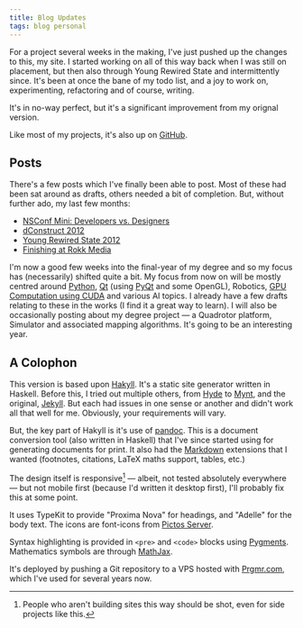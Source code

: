```yaml
---
title: Blog Updates
tags: blog personal
---
```


For a project several weeks in the making, I've just pushed up the changes to
this, my site. I started working on all of this way back when I was still on
placement, but then also through Young Rewired State and intermittently
since. It's been at once the bane of my todo list, and a joy to work on,
experimenting, refactoring and of course, writing.

It's in no-way perfect, but it's a significant improvement from my orignal
version.

Like most of my projects, it's also up on
[GitHub](https://github.com/nickcharlton/nickcharlton.net).

## Posts

There's a few posts which I've finally been able to post. Most of these had
been sat around as drafts, others needed a bit of completion. But, without
further ado, my last few months:

* [NSConf Mini: Developers vs. Designers](/posts/nsconf-mini.html)
* [dConstruct 2012](/posts/dconstruct-2012.html)
* [Young Rewired State 2012](/posts/young-rewired-state-2012.html)
* [Finishing at Rokk Media](/posts/finishing-at-rokk-media.html)

I'm now a good few weeks into the final-year of my degree and so my focus has
(necessarily) shifted quite a bit. My focus from now on will be mostly centred
around [Python](http://python.org/), [Qt](http://qt.digia.com) 
(using [PyQt](http://www.riverbankcomputing.co.uk/software/pyqt/intro) and 
some OpenGL), Robotics, 
[GPU Computation using CUDA](http://www.nvidia.com/object/cuda_home_new.html) and
various AI topics. I already have a few drafts relating to these in the works
(I find it a great way to learn). I will also be occasionally posting about my
degree project &mdash; a Quadrotor platform, Simulator and associated mapping
algorithms. It's going to be an interesting year.

## A Colophon

This version is based upon [Hakyll](http://jaspervdj.be/hakyll/index.html). 
It's a static site generator written in Haskell. Before this, I tried out multiple 
others, from [Hyde](http://hyde.github.com/) to
[Mynt](http://mynt.mirroredwhite.com/), and the original, 
[Jekyll](https://github.com/mojombo/jekyll). But each had issues in one sense or 
another and didn't work all that well for me. Obviously, your requirements will 
vary.

But, the key part of Hakyll is it's use of
[pandoc](http://johnmacfarlane.net/pandoc/). This is a document
conversion tool (also written in Haskell) that I've since started using for
generating documents for print. It also had the
[Markdown](http://daringfireball.net/projects/markdown/) extensions that
I wanted (footnotes, citations, LaTeX maths support, tables, etc.)

The design itself is responsive[^responsive] &mdash; albeit, not tested absolutely
everywhere &mdash; but not mobile first (because I'd written it desktop first),
I'll probably fix this at some point.

It uses TypeKit to provide "Proxima Nova" for headings, and "Adelle" for the
body text. The icons are font-icons from [Pictos Server](http://pictos.cc/server).

Syntax highlighting is provided in `<pre>` and `<code>` blocks using
[Pygments](http://pygments.org/).
Mathematics symbols are through [MathJax](http://www.mathjax.org/).

It's deployed by pushing a Git repository to a VPS hosted with
[Prgmr.com](http://prgmr.com/), which I've used for several years now.

[^responsive]: People who aren't building sites this way should be shot, even
for side projects like this.

